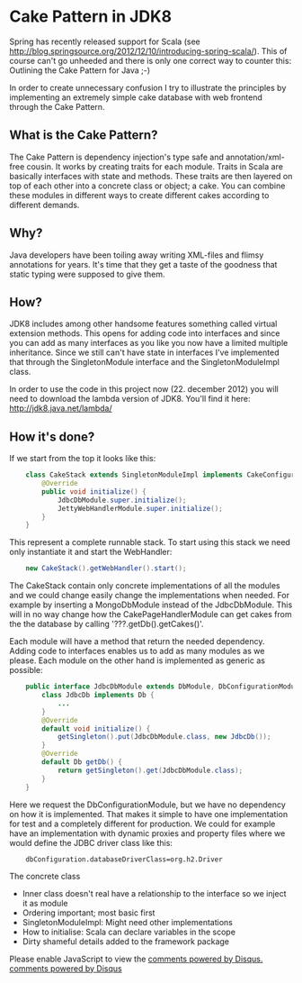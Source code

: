 # Cake Pattern in JDK8

Spring has recently released support for Scala (see http://blog.springsource.org/2012/12/10/introducing-spring-scala/).
This of course can't go unheeded and there is only one correct way to counter this: Outlining the Cake Pattern for Java
;-)

In order to create unnecessary confusion I try to illustrate the principles by implementing an extremely simple cake
database with web frontend through the Cake Pattern.

## What is the Cake Pattern?

The Cake Pattern is dependency injection's type safe and annotation/xml-free cousin. It works by creating traits for
each module. Traits in Scala are basically interfaces with state and methods. These traits are then layered on top of
each other into a concrete class or object; a cake. You can combine these modules in different ways to create different
cakes according to different demands.

## Why?

Java developers have been toiling away writing XML-files and flimsy annotations for years. It's time that they get a
taste of the goodness that static typing were supposed to give them.

## How?

JDK8 includes among other handsome features something called virtual extension methods. This opens for adding code into
interfaces and since you can add as many interfaces as you like you now have a limited multiple inheritance. Since we
still can't have state in interfaces I've implemented that through the SingletonModule interface and the
SingletonModuleImpl class.

In order to use the code in this project now (22. december 2012) you will need to download the lambda version of JDK8.
You'll find it here: http://jdk8.java.net/lambda/

## How it's done?

If we start from the top it looks like this:

```java
    class CakeStack extends SingletonModuleImpl implements CakeConfigurationModule, JdbcDbModule, CakePageHandlerModule, JettyWebHandlerModule {
        @Override
        public void initialize() {
            JdbcDbModule.super.initialize();
            JettyWebHandlerModule.super.initialize();
        }
    }
```

This represent a complete runnable stack. To start using this stack we need only instantiate it and start the WebHandler:

```java
    new CakeStack().getWebHandler().start();
```

The CakeStack contain only concrete implementations of all the modules and we could change easily change the
implementations when needed. For example by inserting a MongoDbModule instead of the JdbcDbModule. This will in  no way
change how the CakePageHandlerModule can get cakes from the the database by calling '???.getDb().getCakes()'.

Each module will have a method that return the needed dependency. Adding code to interfaces enables us to add as many
modules as we please. Each module on the other hand is implemented as generic as possible:

```java
    public interface JdbcDbModule extends DbModule, DbConfigurationModule, SingletonModule {
        class JdbcDb implements Db {
            ...
        }
        @Override
        default void initialize() {
            getSingleton().put(JdbcDbModule.class, new JdbcDb());
        }
        @Override
        default Db getDb() {
            return getSingleton().get(JdbcDbModule.class);
        }
    }
```

Here we request the DbConfigurationModule, but we have no dependency on how it is implemented. That makes it simple to
have one implementation for test and a completely different for production. We could for example have an implementation
with dynamic proxies and property files where we would define the JDBC driver class like this:

```properties
    dbConfiguration.databaseDriverClass=org.h2.Driver
```

The concrete class


* Inner class doesn't real have a relationship to the interface so we inject it as module
* Ordering important; most basic first
* SingletonModuleImpl: Might need other implementations
* How to initialise: Scala can declare variables in the scope
* Dirty shameful details added to the framework package

<div id="disqus_thread"></div>
<script type="text/javascript">

var disqus_shortname = 'cakedbjdk8poc';
(function() {
var dsq = document.createElement('script'); dsq.type = 'text/javascript'; dsq.async = true;
dsq.src = 'http://' + disqus_shortname + '.disqus.com/embed.js';
(document.getElementsByTagName('head')[0] || document.getElementsByTagName('body')[0]).appendChild(dsq);
})();
</script>
<noscript>Please enable JavaScript to view the <a href="http://disqus.com/?ref_noscript">comments powered by Disqus.</a></noscript>
<a href="http://disqus.com" class="dsq-brlink">comments powered by <span class="logo-disqus">Disqus</span></a>

